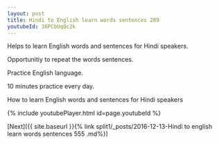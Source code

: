 ```yaml
---
layout: post
title: Hindi to English learn words sentences 289 
youtubeId: 3XPCbUqQc2k
---
```

 
 
Helps to learn English words and sentences for Hindi speakers.

Opportunitiy to repeat the words sentences. 

Practice English language. 
 
10 minutes practice every day. 
 
How to learn English words and sentences for Hindi speakers 
 
{% include youtubePlayer.html id=page.youtubeId %}
 
 
[Next]({{ site.baseurl }}{% link  split1/_posts/2016-12-13-Hindi to english learn words sentences 555 .md%})
 

